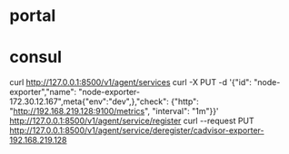 # portal

# consul
curl http://127.0.0.1:8500/v1/agent/services
curl -X PUT -d '{"id": "node-exporter","name": "node-exporter-172.30.12.167",meta{"env":"dev",},"check": {"http": "http://192.168.219.128:9100/metrics", "interval": "1m"}}'  http://127.0.0.1:8500/v1/agent/service/register
curl --request PUT http://127.0.0.1:8500/v1/agent/service/deregister/cadvisor-exporter-192.168.219.128